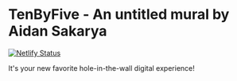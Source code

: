 # TenByFive - An untitled mural by Aidan Sakarya
[![Netlify Status](https://api.netlify.com/api/v1/badges/67804c48-4837-4235-b670-894669066c0b/deploy-status)](https://app.netlify.com/sites/tenbyfive/deploys)

It's your new favorite hole-in-the-wall digital experience!

